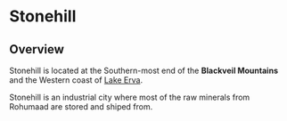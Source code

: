 # Stonehill

## Overview

Stonehill is located at the Southern-most end of the __Blackveil Mountains__ and the Western coast of [Lake Erva](./lake-erva.md).

Stonehill is an industrial city where most of the raw minerals from Rohumaad are stored and shiped from.
